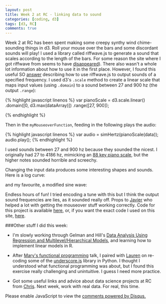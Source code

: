 ```yaml
---
layout: post
title: Week 2 at RC - linking data to sound
categories: [coding, d3]
tags: [d3, RC]
comments: true
---
```


<style>

.axis path,
.axis line {
    fill: none;
    stroke: black;
    shape-rendering: crispEdges;
}

.axis text {
    font-family: sans-serif;
    font-size: 11px;
    fill: black;
}

.ylabel text {

	font-family: sans-serif;
    font-size: 8px;
    fill: black;
}

</style>


<div id="example3"></div>

Week 2 at RC has been spent making some creepy synthy wind chime-sounding things in d3. Roll your mouse over the bars and some discordant sounds will play! I used a library called riffwave.js to generate a sound that scales according to the length of the bars. For some reason the site where I got riffwave from seems to have [disappeared]( http://codebase.es/riffwave/)). There also wasn't a whole lot information about how to use it in the first place. However, I found this useful SO [answer](http://stackoverflow.com/questions/15326396/get-precise-notes-with-riffwave-js) describing how to use riffwave.js to output sounds of a specified frequency. I used d3's `.scale` method to create a linear scale that maps input values (using `.domain`) to a sound between 27 and 900 hz (the output `.range`):

{% highlight javascript linenos %}
var pianoScale = d3.scale.linear()
		.domain([0, d3.max(dataArray)])
		.range([27, 900]);

{% endhighlight %}

Then in the `myMouseoverFunction`, feeding in the following plays the audio:

{% highlight javascript linenos %}
var audio = simHertz(pianoScale(data));
audio.play();
{% endhighlight %}

I used sounds between 27 and 900 hz because they sounded the nicest. I originally had 27 to 4186 hz, mimicking an [88 key piano scale](https://en.wikipedia.org/wiki/Piano_key_frequencies), but the higher notes sounded horrible and screechy.

Changing the input data produces some interesting shapes and sounds. Here is a log curve:

<div id="example4"></div>

and my favourite, a modified sine wave:

<div id="example2"></div>

Endless hours of fun! I tried encoding a tune with this but I think the output sound frequencies are lies, as it sounded really off. Props to [Javier](https://github.com/jvalen) who helped a lot with getting the mouseover stuff working correctly. Code for this project is available [here](https://github.com/linbug/d3/blob/master/pianoviz.html), or, if you want the exact code I used on this site, [here]().

###Other stuff I did this week:

- I'm slowly working through Gelman and Hill's [Data Analysis Using Regression and Multilevel/Hierarchical Models](http://www.amazon.co.uk/Analysis-Regression-Multilevel-Hierarchical-Analytical/dp/052168689X/ref=sr_1_1?ie=UTF8&qid=1448212470&sr=8-1&keywords=gelman+hill), and learning how to implement linear models in R. 

- After [Mary's functional programming](http://maryrosecook.com/blog/post/a-practical-introduction-to-functional-programming) talk, I paired with [Lauren](https://github.com/laurenzlong) on re-coding some of the [underscore.js](http://underscorejs.org/) library in Python. I thought I understood what functional programming was about, but I found this exercise really challenging and unintuitive. I guess I need more practice.

- Got some useful links and advice about data science projects at RC from [Chris](https://github.com/chrisjryan). Next week, work with real data. For real, this time.


<script src = "http://d3js.org/d3.v3.min.js"></script>
<script src = "{{ site.base-url }}/riffwave.js"></script>
<script src = "{{ site.base-url }}/pianoviz.js"></script>

<div id="disqus_thread"></div>
<script type="text/javascript">
    /* * * CONFIGURATION VARIABLES * * */
    var disqus_shortname = 'linbug';
    
    /* * * DON'T EDIT BELOW THIS LINE * * */
    (function() {
        var dsq = document.createElement('script'); dsq.type = 'text/javascript'; dsq.async = true;
        dsq.src = '//' + disqus_shortname + '.disqus.com/embed.js';
        (document.getElementsByTagName('head')[0] || document.getElementsByTagName('body')[0]).appendChild(dsq);
    })();
</script>
<noscript>Please enable JavaScript to view the <a href="https://disqus.com/?ref_noscript" rel="nofollow">comments powered by Disqus.</a></noscript>